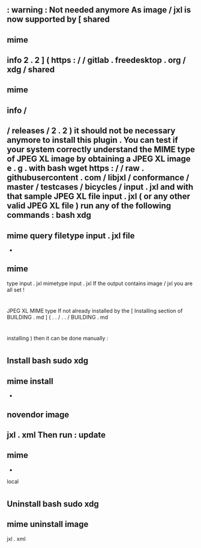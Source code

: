 #
#
:
warning
:
Not
needed
anymore
As
image
/
jxl
is
now
supported
by
[
shared
-
mime
-
info
2
.
2
]
(
https
:
/
/
gitlab
.
freedesktop
.
org
/
xdg
/
shared
-
mime
-
info
/
-
/
releases
/
2
.
2
)
it
should
not
be
necessary
anymore
to
install
this
plugin
.
You
can
test
if
your
system
correctly
understand
the
MIME
type
of
JPEG
XL
image
by
obtaining
a
JPEG
XL
image
e
.
g
.
with
bash
wget
https
:
/
/
raw
.
githubusercontent
.
com
/
libjxl
/
conformance
/
master
/
testcases
/
bicycles
/
input
.
jxl
and
with
that
sample
JPEG
XL
file
input
.
jxl
(
or
any
other
valid
JPEG
XL
file
)
run
any
of
the
following
commands
:
bash
xdg
-
mime
query
filetype
input
.
jxl
file
-
-
mime
-
type
input
.
jxl
mimetype
input
.
jxl
If
the
output
contains
image
/
jxl
you
are
all
set
!
#
#
JPEG
XL
MIME
type
If
not
already
installed
by
the
[
Installing
section
of
BUILDING
.
md
]
(
.
.
/
.
.
/
BUILDING
.
md
#
installing
)
then
it
can
be
done
manually
:
#
#
#
Install
bash
sudo
xdg
-
mime
install
-
-
novendor
image
-
jxl
.
xml
Then
run
:
update
-
mime
-
-
local
#
#
#
Uninstall
bash
sudo
xdg
-
mime
uninstall
image
-
jxl
.
xml
